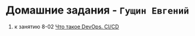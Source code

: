 # Домашние задания - `Гущин Евгений`

1. к занятию 8-02 [Что такое DevOps. СI/СD](https://github.com/EvgeniyGushchin/sys-pattern-homework-8-03-hw/blob/main/8-02_СI%3AСD/README.md) 

